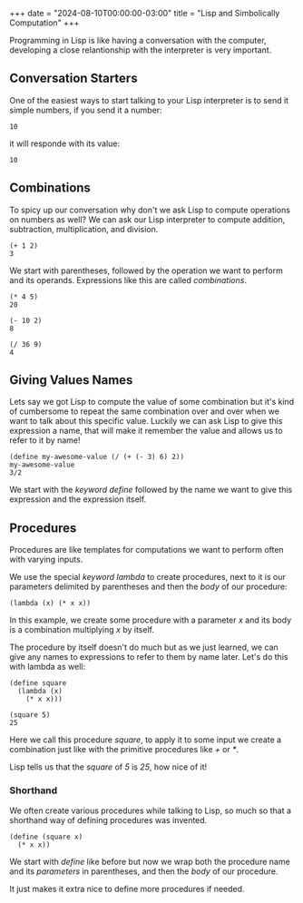 +++
date = "2024-08-10T00:00:00-03:00"
title = "Lisp and Simbolically Computation"
+++

Programming in Lisp is like having a conversation with the computer, developing a close relantionship with the interpreter is very important.

## Conversation Starters

One of the easiest ways to start talking to your Lisp interpreter is to send it simple numbers, if you send it a number:
```
10
```

it will responde with its value:
```
10
```

## Combinations

To spicy up our conversation why don't we ask Lisp to compute operations on numbers as well? We can ask our Lisp interpreter to compute addition, subtraction, multiplication, and division.

```
(+ 1 2)
3
```

We start with parentheses, followed by the operation we want to perform and its operands. Expressions like this are called *combinations*.

```
(* 4 5)
20

(- 10 2)
8

(/ 36 9)
4
```

## Giving Values Names

Lets say we got Lisp to compute the value of some combination but it's kind of cumbersome to repeat the same combination over and over when we want to talk about this specific value. Luckily we can ask Lisp to give this expression a name, that will make it remember the value and allows us to refer to it by name!

```
(define my-awesome-value (/ (+ (- 3) 6) 2))
my-awesome-value
3/2
```

We start with the *keyword* *define* followed by the name we want to give this expression and the expression itself.

## Procedures

Procedures are like templates for computations we want to perform often with varying inputs.

We use the special *keyword* *lambda* to create procedures, next to it is our parameters delimited by parentheses and then the *body* of our procedure:

```
(lambda (x) (* x x))
```

In this example, we create some procedure with a parameter *x* and its body is a combination multiplying *x* by itself.

The procedure by itself doesn't do much but as we just learned, we can give any names to expressions to refer to them by name later. Let's do this with lambda as well:

```
(define square
  (lambda (x)
    (* x x)))

(square 5)
25
```

Here we call this procedure *square*, to apply it to some input we create a combination just like with the primitive procedures like *+* or *\**.

Lisp tells us that the *square* of *5* is *25*, how nice of it!

### Shorthand

We often create various procedures while talking to Lisp, so much so that a shorthand way of defining procedures was invented.

```
(define (square x)
  (* x x))
```

We start with *define* like before but now we wrap both the procedure name and its *parameters* in parentheses, and then the *body* of our procedure.

It just makes it extra nice to define more procedures if needed.
